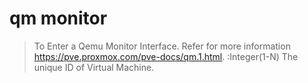 # qm monitor<vmid>

> To Enter a Qemu Monitor Interface.
> Refer for more information <https://pve.proxmox.com/pve-docs/qm.1.html>. 
<vmid>:Integer(1-N)
The unique ID of Virtual Machine.